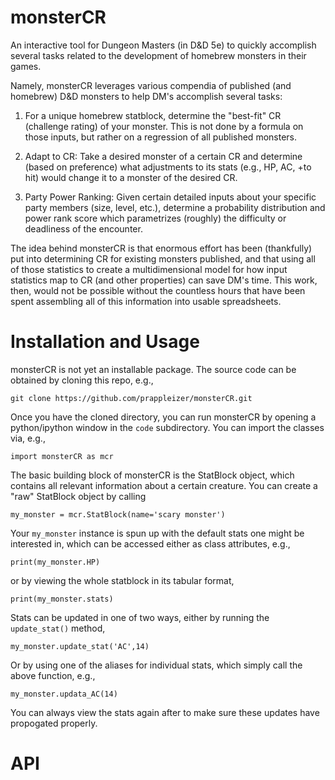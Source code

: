 # monsterCR
An interactive tool for Dungeon Masters (in D&amp;D 5e) to quickly accomplish several tasks related to the development of homebrew monsters in their games. 

Namely, monsterCR leverages various compendia of published (and homebrew) D&amp;D monsters to help DM's accomplish several tasks: 

1. For a unique homebrew statblock, determine the "best-fit" CR (challenge rating) of your monster. This is not done by a formula on those inputs, but rather on a regression of all published monsters. 

2. Adapt to CR: Take a desired monster of a certain CR and determine (based on preference) what adjustments to its stats (e.g., HP, AC, +to hit) would change it to a monster of the desired CR. 

3. Party Power Ranking: Given certain detailed inputs about your specific party members (size, level, etc.), determine a probability distribution and power rank score which parametrizes (roughly) the difficulty or deadliness of the encounter. 

The idea behind monsterCR is that enormous effort has been (thankfully) put into determining CR for existing monsters published, and that using all of those statistics to create a multidimensional model for how input statistics map to CR (and other properties) can save DM's time. This work, then, would not be possible without the countless hours that have been spent assembling all of this information into usable spreadsheets. 

# Installation and Usage 
monsterCR is not yet an installable package. The source code can be obtained by cloning this repo, e.g., 
```
git clone https://github.com/prappleizer/monsterCR.git
```
Once you have the cloned directory, you can run monsterCR by opening a python/ipython window in the `code` subdirectory. You can import the classes via, e.g., 
```
import monsterCR as mcr
```
The basic building block of monsterCR is the StatBlock object, which contains all relevant information about a certain creature. You can create a "raw" StatBlock object by calling 
```
my_monster = mcr.StatBlock(name='scary monster')
```
Your `my_monster` instance is spun up with the default stats one might be interested in, which can be accessed either as class attributes, e.g., 
```
print(my_monster.HP)
```
or by viewing the whole statblock in its tabular format, 
```
print(my_monster.stats)
```
Stats can be updated in one of two ways, either by running the `update_stat()` method, 
```
my_monster.update_stat('AC',14)
```
Or by using one of the aliases for individual stats, which simply call the above function, e.g., 
```
my_monster.updata_AC(14)
```
You can always view the stats again after to make sure these updates have propogated properly. 



# API 
